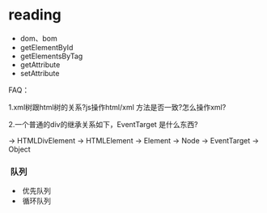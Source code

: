 # reading

-  dom、bom
-  getElementById
-  getElementsByTag
-  getAttribute
-  setAttribute

FAQ：

1.xml树跟html树的关系?js操作html/xml 方法是否一致?怎么操作xml?

2.一个普通的div的继承关系如下，EventTarget 是什么东西?

→ HTMLDivElement -> HTMLElement -> Element -> Node -> EventTarget -> Object




###  队列
-  优先队列
-  循环队列
